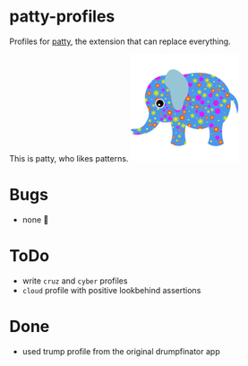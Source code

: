 # patty-profiles

Profiles for [patty](https://github.com/inktrap/patty), the extension that can replace everything.

This is patty, who likes patterns.
![A picture of patty, who likes patterns.](https://raw.githubusercontent.com/inktrap/patty/master/image/abstract-1296709_192_192.png)

# Bugs

 - none :tada:

# ToDo

 - write ``cruz`` and ``cyber`` profiles
 - ``cloud`` profile with positive lookbehind assertions

# Done

 - used trump profile from the original drumpfinator app

